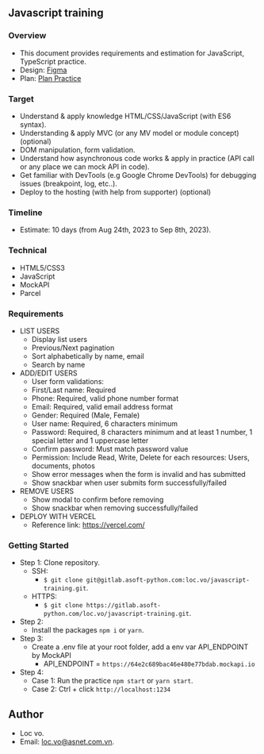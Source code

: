 ## Javascript training

### Overview

- This document provides requirements and estimation for JavaScript, TypeScript practice.
- Design: [Figma](<https://www.figma.com/file/hArsyvx1eOGsDcQyfbO1Xq/User-Management-CMS-(Community)?node-id=212%3A698&mode=dev>)
- Plan: [Plan Practice](https://docs.google.com/document/d/14kzcSwZdbs5HEXRxqZLw0jmi6H5iVzFuMuBvbPLSBCU/edit)

### Target

- Understand & apply knowledge HTML/CSS/JavaScript (with ES6 syntax).
- Understanding & apply MVC (or any MV model or module concept) (optional)
- DOM manipulation, form validation.
- Understand how asynchronous code works & apply in practice (API call or any place we can mock API in code).
- Get familiar with DevTools (e.g Google Chrome DevTools) for debugging issues (breakpoint, log, etc..).
- Deploy to the hosting (with help from supporter) (optional)

### Timeline

- Estimate: 10 days (from Aug 24th, 2023 to Sep 8th, 2023).

### Technical

- HTML5/CSS3
- JavaScript
- MockAPI
- Parcel

### Requirements

- LIST USERS
  - Display list users
  - Previous/Next pagination
  - Sort alphabetically by name, email
  - Search by name
- ADD/EDIT USERS
  - User form validations:
  - First/Last name: Required
  - Phone: Required, valid phone number format
  - Email: Required, valid email address format
  - Gender: Required (Male, Female)
  - User name: Required, 6 characters minimum
  - Password: Required, 8 characters minimum and at least 1 number, 1 special letter and 1 uppercase letter
  - Confirm password: Must match password value
  - Permission: Include Read, Write, Delete for each resources: Users, documents, photos
  - Show error messages when the form is invalid and has submitted
  - Show snackbar when user submits form successfully/failed
- REMOVE USERS
  - Show modal to confirm before removing
  - Show snackbar when removing successfully/failed
- DEPLOY WITH VERCEL
  - Reference link: https://vercel.com/

### Getting Started

- Step 1: Clone repository.
  - SSH:
    - `$ git clone git@gitlab.asoft-python.com:loc.vo/javascript-training.git`.
  - HTTPS:
    - `$ git clone https://gitlab.asoft-python.com/loc.vo/javascript-training.git`.
- Step 2:
  - Install the packages `npm i` or `yarn`.
- Step 3:
  - Create a .env file at your root folder, add a env var API_ENDPOINT by MockAPI
    - API_ENDPOINT = `https://64e2c689bac46e480e77bdab.mockapi.io`
- Step 4:
  - Case 1: Run the practice `npm start` or `yarn start`.
  - Case 2: Ctrl + click `http://localhost:1234`

## Author

- Loc vo.
- Email: [loc.vo@asnet.com.vn](loc.vo@asnet.com.vn).
